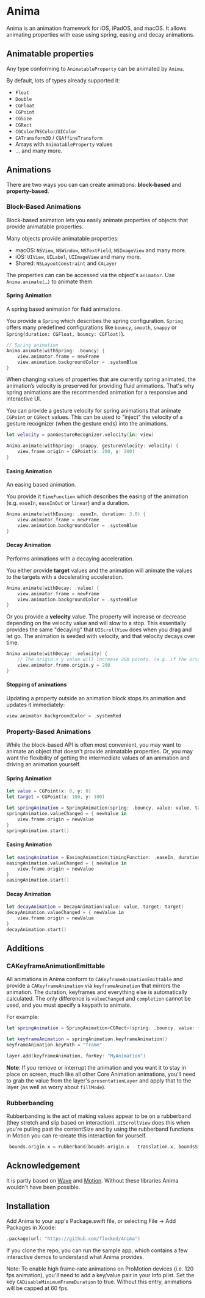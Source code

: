 # Anima

Anima is an animation framework for iOS, iPadOS, and macOS. It allows animating properties with ease using spring, easing and decay animations.

## Animatable properties

Any type conforming to `AnimatableProperty` can be animated by `Anima`.

By default, lots of types already supported it:

- `Float`
- `Double`
- `CGFloat`
- `CGPoint`
- `CGSize`
- `CGRect`
- `CGColor`/`NSColor`/`UIColor`
- `CATransform3D` / `CGAffineTransform`
- Arrays with `AnimatableProperty` values
- … and many more.

## Animations

There are two ways you can can create animations: **block-based** and **property-based**.

### Block-Based Animations

Block-based animation lets you easily animate properties of objects that provide animatable properties.

Many objects provide animatable properties:
 - macOS: `NSView`, `NSWindow`, `NSTextField`, `NSImageView` and many more.
 - iOS: `UIView`, `UILabel`, `UIImageView` and many more.
 - Shared: `NSLayoutConstraint` and `CALayer`

The properties can can be accessed via the object's `animator`. Use `Anima.animate(…)` to animate them.

#### Spring Animation

A spring based animation for fluid animations.

You provide a `Spring` which describes the spring configuration. `Spring` offers many predefined configurations like `bouncy`, `smooth`, `snappy` or `Spring(duration: CGFloat, bouncy: CGFloat)`).

```swift
// Spring animation
Anima.animate(withSpring: .bouncy) {
    view.animator.frame = newFrame
    view.animation.backgroundColor = .systemBlue
}
```

When changing values of properties that are currently spring animated, the animation’s velocity is preserved for providing fluid animations. That's why spring animations are the recommended animation for a responsive and interactive UI.

You can provide a gesture velocity for spring animations that animate `CGPoint` or `CGRect` values. This can be used to "inject" the velocity of a gesture recognizer (when the gesture ends) into the animations.

```swift
let velocity = panGestureRecognizer.velocity(in: view)

Anima.animate(withSpring: .snappy, gestureVelocity: velocity) {
    view.frame.origin = CGPoint(x: 200, y: 200)
}
```

#### Easing Animation

An easing based animation.

You provide it `TimeFunction` which describes the easing of the animation (e.g. `easeIn`, `easeInOut` or `linear`) and a duration.

```swift
Anima.animate(withEasing: .easeIn, duration: 3.0) {
    view.animator.frame = newFrame
    view.animation.backgroundColor = .systemBlue
}
```

#### Decay Animation

Performs animations with a decaying acceleration.

You either provide **target** values and the animation will animate the values to the targets with a decelerating acceleration.

```swift
Anima.animate(withDecay: .value) {
    view.animator.frame = newFrame
    view.animation.backgroundColor = .systemBlue
}
```

Or you provide a **velocity** value. The property will increase or decrease depending on the velocity value and will slow to a stop. This essentially provides the same "decaying" that `UIScrollView` does when you drag and let go. The animation is seeded with velocity, and that velocity decays over time.

```swift
Anima.animate(withDecay: .velocity) {
    // The origin's y value will increase 200 points. (e.g. if the origin`s y value is 250 it will move to 450)
    view.animator.frame.origin.y = 200
}
```

#### Stopping of animations

Updating a property outside an animation block stops its animation and updates it immediately:

 ```swift
 view.animator.backgroundColor = .systemRed
 ```

### Property-Based Animations

While the block-based API is often most convenient, you may want to animate an object that doesn't provide animatable properties. Or, you may want the flexibility of getting the intermediate values of an animation and driving an animation yourself.

#### Spring Animation 

```swift
let value = CGPoint(x: 0, y: 0)
let target = CGPoint(x: 100, y: 100)

let springAnimation = SpringAnimation(spring: .bouncy, value: value, target: target)
springAnimation.valueChanged = { newValue in
    view.frame.origin = newValue
}
springAnimation.start()
```

#### Easing Animation

```swift
let easingAnimation = EasingAnimation(timingFunction: .easeIn, duration: 2.0, value: value, target: target)
easingAnimation.valueChanged = { newValue in
    view.frame.origin = newValue
}
easingAnimation.start()
```

#### Decay Animation

```swift
let decayAnimation = DecayAnimation(value: value, target: target)
decayAnimation.valueChanged = { newValue in
    view.frame.origin = newValue
}
decayAnimation.start()
```

## Additions

### CAKeyframeAnimationEmittable

All animations in Anima conform to `CAKeyframeAnimationEmittable` and provide a `CAKeyframeAnimation` via `keyframeAnimation` that mirrors the animation. The duration, keyframes and everything else is automatically calculated. The only difference is `valueChanged` and `completion` cannot be used, and you must specify a keypath to animate.

For example:

```swift
let springAnimation = SpringAnimation<CGRect>(spring: .bouncy, value: frame, target: targetFrame)

let keyframeAnimation = springAnimation.keyframeAnimation()
keyframeAnimation.keyPath = "frame"

layer.add(keyframeAnimation, forKey: "MyAnimation")
```

**Note**: If you remove or interrupt the animation and you want it to stay in place on screen, much like all other Core Animation animations, you'll need to grab the value from the layer's `presentationLayer` and apply that to the layer (as well as worry about `fillMode`).

### Rubberbanding

Rubberbanding is the act of making values appear to be on a rubberband (they stretch and slip based on interaction). `UIScrollView` does this when you're pulling past the contentSize and by using the rubberband functions in Motion you can re-create this interaction for yourself.

```swift
 bounds.origin.x = rubberband(bounds.origin.x - translation.x, boundsSize: bounds.size.width, contentSize: contentSize.width)
```

## Acknowledgement

It is partly based on [Wave](https://github.com/jtrivedi/Wave) and [Motion](https://github.com/b3ll/Motion). Without these libraries Anima wouldn't have been possible.

## Installation

Add Anima to your app's Package.swift file, or selecting File -> Add Packages in Xcode:

```swift
.package(url: "https://github.com/flocked/Anima")
```

If you clone the repo, you can run the sample app, which contains a few interactive demos to understand what Anima provides.

Note: To enable high frame-rate animations on ProMotion devices (i.e. 120 fps animation), you'll need to add a key/value pair in your Info.plist. Set the key `CADisableMinimumFrameDuration` to true. Without this entry, animations will be capped at 60 fps.
